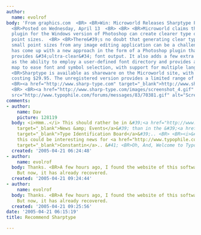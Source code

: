 ```yaml
---
author:
  name: evolrof
body: 'From graphics.com  <BR> <BR>Win: Microworld Releases Sharptype Photoshop Plugin  <BR>
  <BR>Posted on Wednesday, April 13  <BR> <BR> <BR>Microworld claims that its new
  plugin for the Windows version of Photoshop can create clearer type output at small
  point sizes.  <BR> <BR>There&#39;s no doubt that generating clear type output at
  small point sizes from any image editing application can be a challenge. Microworld
  has come up with a new approach in the form of a Photoshop plugin that it believes
  provides &#34;ultra-clear&#34; font output. It also adds a few extra touches, such
  as the ability to employ a user-defined font directory and provides a character
  map to ease font and symbol selection, with support for multiple languages.  <BR>
  <BR>Sharptype is available as shareware on the Microworld site, with registration
  costing $29.95. The unregistered version provides a limited range of font sizes.  <BR>
  <BR><a href="http://www.sharp-type.com" target="_blank">http://www.sharp-type.com</a>
  <BR> <BR><a href="http://www.sharp-type.com/images/screenshot_4.gif" target="_blank">http://www.sharp-type.com/images/screenshot_4.gif</a><img
  src="http://www.typophile.com/forums/messages/83/70381.gif" alt="Screenshots">'
comments:
- author:
    name: Dav
    picture: 128119
  body: <i>Hmm..</i> This should rather be in &#39;<a href="http://www.typophile.com/forums/messages/72/72.html"
    target="_blank">News &amp; Events</a>&#39; than in the &#39;<a href="http://www.typophile.com/forums/messages/83/83.html"
    target="_blank">Type Identification Board</a>&#39;.. <BR> <BR><i>&#40; But, maybe
    this could be interesting news for <a href="http://www.typophile.com/forums/messages/83/70200.html"
    target="_blank">Constantin</a>.. &#41; <BR>Oh, And, Welcome to Typophile, Patrick..</i>
  created: '2005-04-21 06:24:48'
- author:
    name: evolrof
  body: Thanks. <BR>A few hours ago, I found the website of this software cannot access.
    But now, it has already recovered.
  created: '2005-04-21 09:24:44'
- author:
    name: evolrof
  body: Thanks. <BR>A few hours ago, I found the website of this software cannot access.
    But now, it has already recovered.
  created: '2005-04-21 09:25:56'
date: '2005-04-21 06:15:19'
title: Recommend Sharptype

---
```

